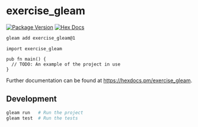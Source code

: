 # exercise_gleam

[![Package Version](https://img.shields.io/hexpm/v/exercise_gleam)](https://hex.pm/packages/exercise_gleam)
[![Hex Docs](https://img.shields.io/badge/hex-docs-ffaff3)](https://hexdocs.pm/exercise_gleam/)

```sh
gleam add exercise_gleam@1
```

```gleam
import exercise_gleam

pub fn main() {
  // TODO: An example of the project in use
}
```

Further documentation can be found at <https://hexdocs.pm/exercise_gleam>.

## Development

```sh
gleam run   # Run the project
gleam test  # Run the tests
```
